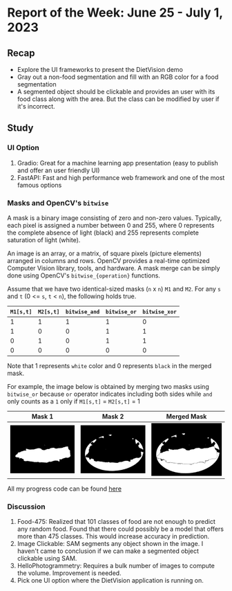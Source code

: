 # Report of the Week: June 25 - July 1, 2023

## Recap

- Explore the UI frameworks to present the DietVision demo
- Gray out a non-food segmentation and fill with an RGB color for a food segmentation
- A segmented object should be clickable and provides an user with its food class along with the area. But the class can be modified by user if it's incorrect.

## Study

### UI Option

1. Gradio: Great for a machine learning app presentation (easy to publish and offer an user friendly UI)
2. FastAPI: Fast and high performance web framework and one of the most famous options


### Masks and OpenCV's `bitwise` 

A mask is a binary image consisting of zero and non-zero values. Typically, each pixel is assigned a number between 0 and 255, where 0 represents the complete absence of light (black) and 255 represents complete saturation of light (white).

An image is an array, or a matrix, of square pixels (picture elements) arranged in columns and rows. OpenCV provides a real-time optimized Computer Vision library, tools, and hardware. A mask merge can be simply done using OpenCV's `bitwise_{operation}` functions. 

Assume that we have two identical-sized masks (`n` x `n`) `M1` and `M2`. For any `s` and `t` (0 <= `s`, `t` < `n`), the following holds true.

| `M1[s,t]` | `M2[s,t]` | `bitwise_and` | `bitwise_or` | `bitwise_xor` |
|---------|---------|-------------|------------|-------------|
| 1       | 1       | 1           | 1          | 0           |
| 1       | 0       | 0           | 1          | 1           |
| 0       | 1       | 0           | 1          | 1           |
| 0       | 0       | 0           | 0          | 0           |

Note that 1 represents `white` color and 0 represents `black` in the merged mask.

For example, the image below is obtained by merging two masks using `bitwise_or` because `or` operator indicates including both sides while `and` only counts as a `1` only if `M1[s,t]` = `M2[s,t]` = 1 

Mask 1                     |  Mask 2                   | Merged Mask              
:-------------------------:|:-------------------------:|:-------------------------:
![](../images/1_mask_fish_chips.jpg)  |  ![](../images/2_mask_fish_chips.jpg) | ![](../images/merged_masks.jpg)

All my progress code can be found [here](https://colab.research.google.com/drive/1DDLwdMnWF8Wqlwv2gXmZV2Bd4vqpvNuU?usp=sharing)

### Discussion

1. Food-475: Realized that 101 classes of food are not enough to predict any random food. Found that there could possibly be a model that offers more than 475 classes. This would increase accuracy in prediction.
2. Image Clickable: SAM segments any object shown in the image. I haven't came to conclusion if we can make a segmented object clickable using SAM. 
3. HelloPhotogrammetry: Requires a bulk number of images to compute the volume. Improvement is needed. 
4. Pick one UI option where the DietVision application is running on.
